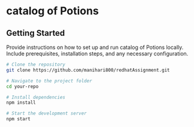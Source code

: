 # catalog of Potions 

## Getting Started

Provide instructions on how to set up and run catalog of Potions locally. Include prerequisites, installation steps, and any necessary configuration.

```bash
# Clone the repository
git clone https://github.com/manihari800/redhatAssignment.git

# Navigate to the project folder
cd your-repo

# Install dependencies
npm install

# Start the development server
npm start